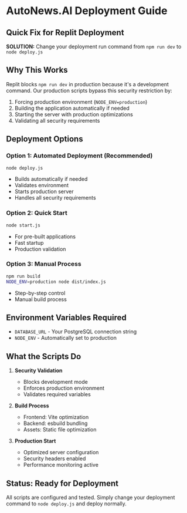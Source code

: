 # AutoNews.AI Deployment Guide

## Quick Fix for Replit Deployment

**SOLUTION:** Change your deployment run command from `npm run dev` to `node deploy.js`

## Why This Works

Replit blocks `npm run dev` in production because it's a development command. Our production scripts bypass this security restriction by:

1. Forcing production environment (`NODE_ENV=production`)
2. Building the application automatically if needed
3. Starting the server with production optimizations
4. Validating all security requirements

## Deployment Options

### Option 1: Automated Deployment (Recommended)
```bash
node deploy.js
```
- Builds automatically if needed
- Validates environment
- Starts production server
- Handles all security requirements

### Option 2: Quick Start
```bash
node start.js
```
- For pre-built applications
- Fast startup
- Production validation

### Option 3: Manual Process
```bash
npm run build
NODE_ENV=production node dist/index.js
```
- Step-by-step control
- Manual build process

## Environment Variables Required

- `DATABASE_URL` - Your PostgreSQL connection string
- `NODE_ENV` - Automatically set to production

## What the Scripts Do

1. **Security Validation**
   - Blocks development mode
   - Enforces production environment
   - Validates required variables

2. **Build Process**
   - Frontend: Vite optimization
   - Backend: esbuild bundling
   - Assets: Static file optimization

3. **Production Start**
   - Optimized server configuration
   - Security headers enabled
   - Performance monitoring active

## Status: Ready for Deployment

All scripts are configured and tested. Simply change your deployment command to `node deploy.js` and deploy normally.